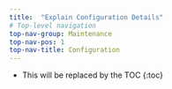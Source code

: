 ```yaml
---
title:  "Explain Configuration Details"
# Top-level navigation
top-nav-group: Maintenance
top-nav-pos: 1
top-nav-title: Configuration
---
```


* This will be replaced by the TOC
{:toc}
